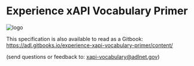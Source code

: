 # Experience xAPI Vocabulary Primer


![logo](assets/logo.png)

This specification is also available to read as a Gitbook: https://adl.gitbooks.io/experience-xapi-vocabulary-primer/content/

(send questions or feedback to: [xapi-vocabulary@adlnet.gov](mailto:xapi-vocabulary@adlnet.gov))
